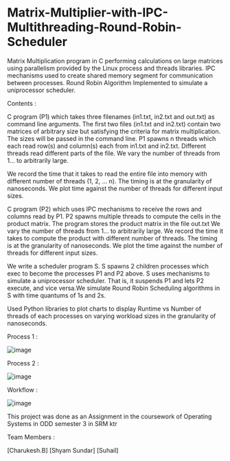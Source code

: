 # Matrix-Multiplier-with-IPC-Multithreading-Round-Robin-Scheduler


Matrix Multiplication program in C performing calculations on large matrices using parallelism provided by the Linux process and threads libraries. IPC mechanisms used to create shared memory segment for communication between processes. Round Robin Algorithm Implemented to simulate a uniprocessor scheduler.


Contents :

C program (P1) which takes three filenames (in1.txt, in2.txt and out.txt) as command line arguments. 
The first two files (in1.txt and in2.txt) contain two matrices of arbitrary size but satisfying the criteria for matrix multiplication. 
The sizes will be passed in the command line. P1 spawns n threads which each read row(s) and column(s) each from in1.txt and in2.txt.
Different threads read different parts of the file. We vary the number of threads from 1… to arbitrarily large.

We record the time that it takes to read the entire file into memory with different number of threads (1, 2, … n). The timing is at the granularity of nanoseconds.
We plot time against the number of threads for different input sizes.




C program (P2) which uses IPC mechanisms to receive the rows and columns read by P1. P2 spawns multiple threads to compute the cells in the product matrix.
The program stores the product matrix in the file out.txt
We vary the number of threads from 1… to arbitrarily large.
We record the time it takes to compute the product with different number of threads. The timing is at the granularity of nanoseconds.
We plot the time against the number of threads for different input sizes.




We write a scheduler program S. S spawns 2 children processes which exec to become the processes P1 and P2 above. S uses mechanisms to simulate a uniprocessor scheduler. That is, it suspends P1 and lets P2 execute, and vice versa.We simulate Round Robin Scheduling algorithms in S with time quantums of 1s and 2s.



Used Python libraries to plot charts to display Runtime vs Number of threads of each processes on varying workload sizes in the granularity of nanoseconds.



Process 1 :


![image](https://user-images.githubusercontent.com/29221347/207156187-7e8c4525-e725-42ba-828c-afb9205dcdc5.png)




Process 2 :

![image](https://user-images.githubusercontent.com/29221347/207156381-ceffa133-aac0-4afb-9616-352c9201c99f.png)




Workflow :

![image](https://user-images.githubusercontent.com/29221347/207155518-194f47d2-38da-43e2-bee7-e640263bdd84.png)





This project was done as an Assignment in the coursework of  Operating Systems in ODD semester 3 in SRM ktr

Team Members :

[Charukesh.B]
[Shyam Sundar]
[Suhail]
